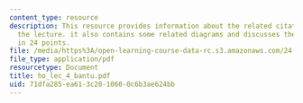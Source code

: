 ```yaml
---
content_type: resource
description: This resource provides information about the related citations used in
  the lecture. it also contains some related diagrams and discusses the given topic
  in 24 points.
file: /media/https%3A/open-learning-course-data-rc.s3.amazonaws.com/24-946-linguistic-theory-and-the-japanese-language-fall-2004/71dfa285ea613c2010600c6b3ae624bb_ho_lec_4_bantu.pdf
file_type: application/pdf
resourcetype: Document
title: ho_lec_4_bantu.pdf
uid: 71dfa285-ea61-3c20-1060-0c6b3ae624bb
---
```

